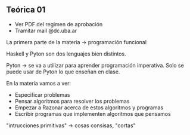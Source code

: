 ## Teórica 01
- Ver PDF del regimen de aprobación
- Tramitar mail @dc.uba.ar

La primera parte de la materia -> programación funcional

Haskell y Pyton son dos lenguajes bien distintos.

Pyton -> se va a utilizar para aprender programación imperativa.
Solo se puede usar de Pyton lo que enseñan en clase.

En la materia vamos a ver:
- Especificar problemas
- Pensar algoritmos para resolver los problemas
- Empezar a Razonar acerca de estos algoritmos y programas
- Escribir programas que implementen algoritmos que pensamos

"intrucciones primitivas" -> cosas consisas, "cortas"